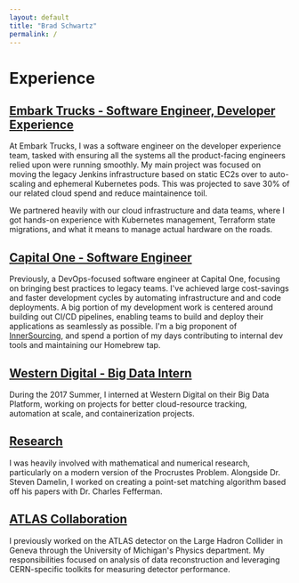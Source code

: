 ```yaml
---
layout: default
title: "Brad Schwartz"
permalink: /
---
```


# Experience

## [Embark Trucks - Software Engineer, Developer Experience](https://embarktrucks.com/)

At Embark Trucks, I was a software engineer on the developer experience team, tasked
with ensuring all the systems all the product-facing engineers relied upon
were running smoothly. My main project was focused on moving the legacy Jenkins
infrastructure based on static EC2s over to auto-scaling and ephemeral Kubernetes
pods. This was projected to save 30% of our related cloud spend and reduce
maintainence toil.

We partnered heavily with our cloud infrastructure and data teams, where I got hands-on
experience with Kubernetes management, Terraform state migrations, and what it means
to manage actual hardware on the roads.

## [Capital One - Software Engineer](https://www.capitalone.com/)

Previously, a DevOps-focused software engineer at Capital One, focusing on bringing best
practices to legacy teams. I've achieved large cost-savings and faster development
cycles by automating infrastructure and and code deployments. A big portion of my
development work is centered around building out CI/CD pipelines, enabling
teams to build and deploy their applications as seamlessly as possible. I'm a big
proponent of [InnerSourcing](https://en.wikipedia.org/wiki/Inner_source), and
spend a portion of my days contributing to internal dev tools and maintaining our
Homebrew tap.

## [Western Digital  - Big Data Intern](https://www.westerndigital.com/)

During the 2017 Summer, I interned at Western Digital on their Big Data Platform,
working on projects for better cloud-resource tracking, automation at scale,
and containerization projects.

## [Research]()

I was heavily involved with mathematical and numerical research, particularly on
a modern version of the Procrustes Problem. Alongside Dr. Steven Damelin, I worked
on creating a point-set matching algorithm based off his papers with Dr. Charles Fefferman.

## [ATLAS Collaboration](https://home.cern/)

I previously worked on the ATLAS detector on the Large Hadron Collider in Geneva
through the University of Michigan's Physics department. My responsibilities
focused on analysis of data reconstruction and leveraging CERN-specific toolkits
for measuring detector performance.

